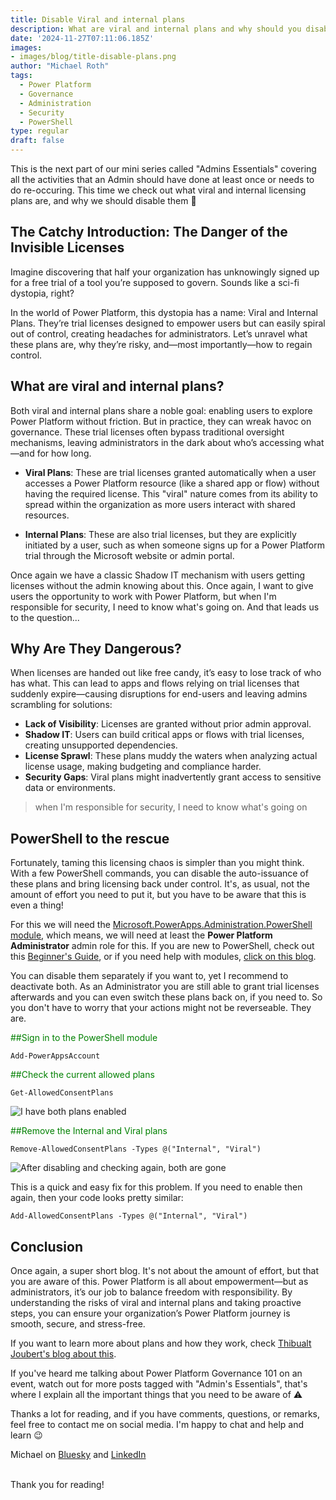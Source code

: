 ```yaml
---
title: Disable Viral and internal plans
description: What are viral and internal plans and why should you disabled them
date: '2024-11-27T07:11:06.185Z'
images: 
- images/blog/title-disable-plans.png
author: "Michael Roth"
tags:
  - Power Platform
  - Governance
  - Administration
  - Security
  - PowerShell
type: regular
draft: false
---
```


This is the next part of our mini series called "Admins Essentials" covering all the activities that an Admin should have done at least once or needs to do re-occuring. This time we check out what viral and internal licensing plans are, and why we should disable them 🙂


## The Catchy Introduction: The Danger of the Invisible Licenses

Imagine discovering that half your organization has unknowingly signed up for a free trial of a tool you’re supposed to govern. Sounds like a sci-fi dystopia, right? 

In the world of Power Platform, this dystopia has a name: Viral and Internal Plans. They’re trial licenses designed to empower users but can easily spiral out of control, creating headaches for administrators. Let’s unravel what these plans are, why they’re risky, and—most importantly—how to regain control.

## What are viral and internal plans?

Both viral and internal plans share a noble goal: enabling users to explore Power Platform without friction. But in practice, they can wreak havoc on governance. These trial licenses often bypass traditional oversight mechanisms, leaving administrators in the dark about who’s accessing what—and for how long.

- **Viral Plans**: These are trial licenses granted automatically when a user accesses a Power Platform resource (like a shared app or flow) without having the required license. This "viral" nature comes from its ability to spread within the organization as more users interact with shared resources.

- **Internal Plans**: These are also trial licenses, but they are explicitly initiated by a user, such as when someone signs up for a Power Platform trial through the Microsoft website or admin portal.



Once again we have a classic Shadow IT mechanism with users getting licenses without the admin knowing about this. Once again, I want to give users the opportunity to work with Power Platform, but when I'm responsible for security, I need to know what's going on. And that leads us to the question...

## Why Are They Dangerous?

When licenses are handed out like free candy, it’s easy to lose track of who has what. This can lead to apps and flows relying on trial licenses that suddenly expire—causing disruptions for end-users and leaving admins scrambling for solutions:

- **Lack of Visibility**: Licenses are granted without prior admin approval.
- **Shadow IT**: Users can build critical apps or flows with trial licenses, creating unsupported dependencies.
- **License Sprawl**: These plans muddy the waters when analyzing actual license usage, making budgeting and compliance harder.
- **Security Gaps**: Viral plans might inadvertently grant access to sensitive data or environments.


> when I'm responsible for security, I need to know what's going on

## PowerShell to the rescue

Fortunately, taming this licensing chaos is simpler than you might think. With a few PowerShell commands, you can disable the auto-issuance of these plans and bring licensing back under control. It's, as usual, not the amount of effort you need to put it, but you have to be aware that this is even a thing!

For this we will need the [Microsoft.PowerApps.Administration.PowerShell module](https://www.powershellgallery.com/packages/Microsoft.PowerApps.Administration.PowerShell/2.0.112), which means, we will need at least the **Power Platform Administrator** admin role for this.
If you are new to PowerShell, check out this [Beginner's Guide](https://www.michaelroth42.com/post/2024-04-10-getting-started-with-powershell/), or if you need help with modules, [click on this blog](https://www.michaelroth42.com/post/2024-04-16-ise-modules-and-roles-copy/).

You can disable them separately if you want to, yet I recommend to deactivate both. As an Administrator you are still able to grant trial licenses afterwards and you can even switch these plans back on, if you need to. So you don't have to worry that your actions might not be reverseable. They are.

<span style="color:green">##Sign in to the PowerShell module</span>
```
Add-PowerAppsAccount
```

<span style="color:green">##Check the current allowed plans</span>
```
Get-AllowedConsentPlans
```

![I have both plans enabled](/images/Disable_Plans_1.png)

<span style="color:green">##Remove the Internal and Viral plans</span>
```
Remove-AllowedConsentPlans -Types @("Internal", "Viral")
```

![After disabling and checking again, both are gone](/images/Disable_Plans_2.png)

This is a quick and easy fix for this problem. If you need to enable then again, then your code looks pretty similar:

~~~
Add-AllowedConsentPlans -Types @("Internal", "Viral")
~~~

## Conclusion

Once again, a super short blog. It's not about the amount of effort, but that you are aware of this. Power Platform is all about empowerment—but as administrators, it’s our job to balance freedom with responsibility. By understanding the risks of viral and internal plans and taking proactive steps, you can ensure your organization’s Power Platform journey is smooth, secure, and stress-free.

If you want to learn more about plans and how they work, check [Thibualt Joubert's blog about this](https://www.thijoubert.com/2021-07/Control-PowerPlatform-Access/).


If you've heard me talking about Power Platform Governance 101 on an event, watch out for more posts tagged with "Admin's Essentials", that's where I explain all the important things that you need to be aware of ⚠️

Thanks a lot for reading, and if you have comments, questions, or remarks, feel free to contact me on social media. I'm happy to chat and help and learn 😉

Michael on [Bluesky](https://bsky.app/profile/michael42.bsky.social) and [LinkedIn](https://www.linkedin.com/in/michaelroth42/)

<br> Thank you for reading!




